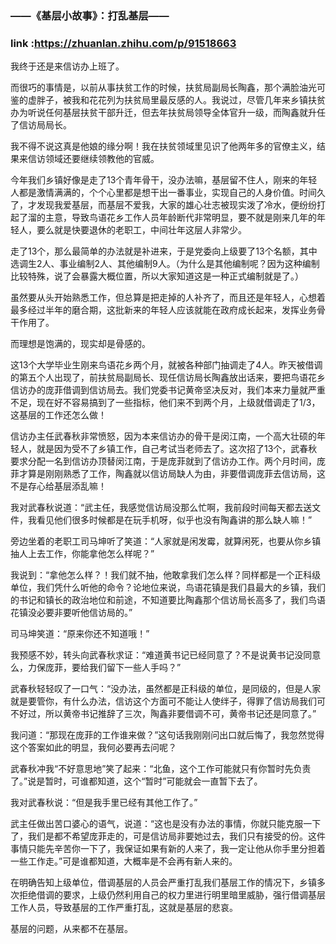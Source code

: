 ### ——《基层小故事》：打乱基层——
### link :https://zhuanlan.zhihu.com/p/91518663


我终于还是来信访办上班了。



而很巧的事情是，以前从事扶贫工作的时候，扶贫局副局长陶鑫，那个满脸油光可鉴的虚胖子，被我和花花列为扶贫局里最反感的人。我说过，尽管几年来乡镇扶贫办为听说任何基层扶贫干部升迁，但去年扶贫局领导全体官升一级，而陶鑫就升任了信访局局长。



我不得不说这真是他娘的缘分啊！我在扶贫领域里见识了他两年多的官僚主义，结果来信访领域还要继续领教他的官威。



今年我们乡镇好像是走了13个青年骨干，没办法嘛，基层留不住人，刚来的年轻人都是激情满满的，个个心里都是想干出一番事业，实现自己的人身价值。时间久了，才发现我爱基层，而基层不爱我，大家的雄心壮志被现实泼了冷水，便纷纷打起了溜的主意，导致鸟语花乡工作人员年龄断代非常明显，要不就是刚来几年的年轻人，要么就是快要退休的老职工，中间壮年这层人非常少。



走了13个，那么最简单的办法就是补进来，于是党委向上级要了13个名额，其中选调生2人、事业编制2人、其他编制9人。（为什么是其他编制呢？因为这种编制比较特殊，说了会暴露大概位置，所以大家知道这是一种正式编制就是了。）



虽然要从头开始熟悉工作，但总算是把走掉的人补齐了，而且还是年轻人，心想着最多经过半年的磨合期，这批新来的年轻人应该就能在政府成长起来，发挥业务骨干作用了。



而理想是饱满的，现实却是骨感的。



这13个大学毕业生刚来鸟语花乡两个月，就被各种部门抽调走了4人。昨天被借调的第五个人出现了，前扶贫局副局长、现任信访局长陶鑫放出话来，要把鸟语花乡信访办的庞菲借调到信访局去。我们党委书记黄帝坚决反对，我们本来力量就严重不足，现在好不容易搞到了一些指标，他们来不到两个月，上级就借调走了1/3，这基层的工作还怎么做！



信访办主任武春秋非常愤怒，因为本来信访办的骨干是闵江南，一个高大壮硕的年轻人，就是因为受不了乡镇工作，自己考试当老师去了。这次招了13个，武春秋要求分配一名到信访办顶替闵江南，于是庞菲就到了信访办工作。两个月时间，庞菲才算是刚刚熟悉了工作，陶鑫就以信访局缺人为由，非要借调庞菲去信访局，这不是存心给基层添乱嘛！



我对武春秋说道：“武主任，我感觉信访局没那么忙啊，我前段时间每天都去送文件，我看见他们很多时候都是在玩手机呀，似乎也没有陶鑫讲的那么缺人嘛！”



旁边坐着的老职工司马坤听了笑道：“人家就是闲发霉，就算闲死，也要从你乡镇抽人上去工作，你能拿他怎么样呢？”



我说到：“拿他怎么样？！我们就不抽，他敢拿我们怎么样？同样都是一个正科级单位，我们凭什么听他的命令？论地位来说，鸟语花镇是我们县最大的乡镇，我们的书记和镇长的政治地位和前途，不知道要比陶鑫那个信访局长高多了，我们鸟语花镇没必要非要听他信访局的。”



司马坤笑道：“原来你还不知道哦！”



我预感不妙，转头向武春秋求证：“难道黄书记已经同意了？不是说黄书记没同意么，力保庞菲，要给我们留下一些人手吗？”



武春秋轻轻叹了一口气：“没办法，虽然都是正科级的单位，是同级的，但是人家就是要管你，有什么办法，信访这个方面可不能让人使绊子，得罪了信访局我们可不好过，所以黄帝书记推辞了三次，陶鑫非要借调不可，黄帝书记还是同意了。”



我问道：“那现在庞菲的工作谁来做？”这句话我刚刚问出口就后悔了，我忽然觉得这个答案如此的明显，我何必要再去问呢？



武春秋冲我“不好意思地”笑了起来：“北鱼，这个工作可能就只有你暂时先负责了。”说是暂时，可谁都知道，这个“暂时”可能就会一直暂下去了。



我对武春秋说：“但是我手里已经有其他工作了。”



武主任做出苦口婆心的语气，说道：“这也是没有办法的事情，你就只能克服一下了，我们是都不希望庞菲走的，可是信访局非要她过去，我们只有接受的份。这件事情只能先辛苦你一下了，我保证如果有新的人来了，我一定让他从你手里分担着一些工作走。”可是谁都知道，大概率是不会再有新人来的。



在明确告知上级单位，借调基层的人员会严重打乱我们基层工作的情况下，乡镇多次拒绝借调的要求，上级仍然利用自己的权力里进行明里暗里威胁，强行借调基层工作人员，导致基层的工作严重打乱，这就是基层的悲哀。



基层的问题，从来都不在基层。
